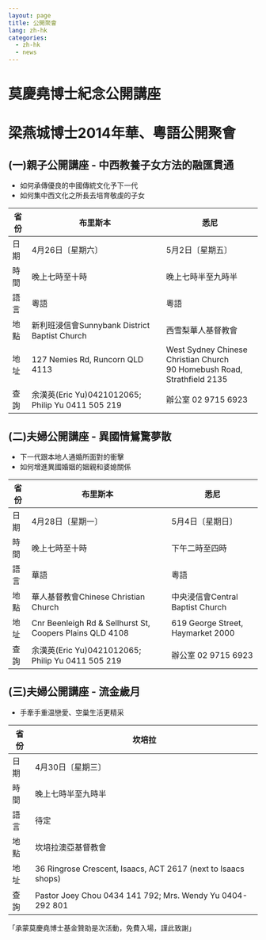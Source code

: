 ```yaml
---  
layout: page  
title: 公開聚會  
lang: zh-hk  
categories:   
  - zh-hk  
  - news  
---  
```

  
莫慶堯博士紀念公開講座  
======================
梁燕城博士2014年華、粵語公開聚會  
================================
  
(一)親子公開講座 - 中西教養子女方法的融匯貫通    
---------------------------------------------
* 如何承傳優良的中國傳統文化予下一代    
* 如何集中西文化之所長去培育敬虔的子女      

<!--  
|省份|布里斯本|悉尼|  
--- | --- | ---    
|日期|4月26日〔星期六〕|5月2日〔星期五〕|    
|時間|晚上六時正       |晚上七時半至九時半|     
|語言|粵語             |粵語|     
|地點|詳情留意本會網站|西雪梨華人基督教會|    
|地址||West Sydney Chinese Christian Church <br> 90 Homebush Road, Strathfield 2135|    
-->

<table class="table"><thead>
<tr>
<th>省份</th>
<th>布里斯本</th>
<th>悉尼</th>
</tr>
</thead><tbody>
<tr>
<td>日期</td>
<td>4月26日〔星期六〕</td>
<td>5月2日〔星期五〕</td>
</tr>
<tr>
<td>時間</td>
<td>晚上七時至十時</td>
<td>晚上七時半至九時半</td>
</tr>
<tr>
<td>語言</td>
<td>粵語</td>
<td>粵語</td>
</tr>
<tr>
<td>地點</td>
<td>新利班浸信會Sunnybank District Baptist Church</td>
<td>西雪梨華人基督教會</td>
</tr>
<tr>
<td>地址</td>
<td>127 Nemies Rd, Runcorn QLD 4113</td>
<td>West Sydney Chinese Christian Church <br> 90 Homebush Road,
Strathfield 2135</td>
</tr>
<tr>
<td>查詢</td>
<td>余漢英(Eric Yu)0421012065; Philip Yu 0411 505 219</td>
<td>辦公室 02 9715 6923</td>
</tr>
</tbody></table>  
                    
  
  
(二)夫婦公開講座 - 異國情鴛驚夢散
---------------------------------    
* 下一代跟本地人通婚所面對的衝擊    
* 如何增進異國婚姻的姻親和婆媳關係    

<!--  
|省份|布里斯本|悉尼  |  
|--- | --- | ---    |  
|日期|4月28日〔星期一〕|5月4日〔星期日〕  |  
|時間|晚上|下午二時至四時  |  
|語言|華語|粵語 |  
|地點|詳情留意本會網站|中央浸信會Central Baptist Church  |  
|地址||619 George Street, Haymarket 2000|    
-->

<table class="table"><thead>
<tr>
<th>省份</th>
<th>布里斯本</th>
<th>悉尼</th>
</tr>
</thead><tbody>
<tr>
<td>日期</td>
<td>4月28日〔星期一〕</td>
<td>5月4日〔星期日〕</td>
</tr>
<tr>
<td>時間</td>
<td>晚上七時至十時</td>
<td>下午二時至四時</td>
</tr>
<tr>
<td>語言</td>
<td>華語</td>
<td>粵語</td>
</tr>
<tr>
<td>地點</td>
<td>華人基督教會Chinese Christian Church</td>
<td>中央浸信會Central Baptist Church</td>
</tr>
<tr>
<td>地址</td>
<td>Cnr Beenleigh Rd & Sellhurst St, Coopers Plains   QLD 4108</td>
<td>619 George Street, Haymarket 2000</td>
</tr>
<tr>
<td>查詢</td>
<td>余漢英(Eric Yu)0421012065; Philip Yu 0411 505 219</td>
<td>辦公室 02 9715 6923</td>
</tr>
</tbody></table> 
  
(三)夫婦公開講座 - 流金歲月  
-----------------------------
* 手牽手重温戀愛、空巢生活更精采    

<!--
|省份|坎培拉|  
|----|------|    
|日期|4月30日〔星期三〕|    
|時間|晚上七時半至九時半|    
|語言|待定|    
|地點|坎培拉澳亞基督教會|  
|地址 | 36 Ringrose Crescent, Isaacs, ACT 2617 (next to Isaacs shops)|  
|查詢  |  Pastor Joey Chou 0434 141 792   Mrs. Wendy Yu  0404-292 801 |      
-->

<table class="table"><thead>
<tr>
<th>省份</th>
<th>坎培拉</th>
</tr>
</thead><tbody>
<tr>
<td>日期</td>
<td>4月30日〔星期三〕</td>
</tr>
<tr>
<td>時間</td>
<td>晚上七時半至九時半</td>
</tr>
<tr>
<td>語言</td>
<td>待定</td>
</tr>
<tr>
<td>地點</td>
<td>坎培拉澳亞基督教會</td>
</tr>
<tr>
<td>地址</td>
<td>36 Ringrose Crescent, Isaacs, ACT 2617 (next to Isaacs shops)</td>
</tr>
<tr>
<td>查詢</td>
<td>Pastor Joey Chou 0434 141 792;   Mrs. Wendy Yu  0404-292 801</td>
</tr>
</tbody></table>

  
「承蒙莫慶堯博士基金贊助是次活動，免費入場，謹此致謝」  
  
